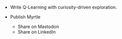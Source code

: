 - Write Q-Learning with curiosity-driven exploration.

- Publish Myrtle
  - Share on Mastodon
  - Share on LinkedIn


